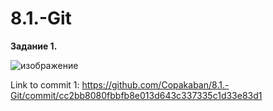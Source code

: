 # 8.1.-Git
**Задание 1.**  

![изображение][def]


[def]: https://user-images.githubusercontent.com/118304300/229773998-6483a318-f360-41c6-a068-747a9421d795.png

Link to commit 1: https://github.com/Copakaban/8.1.-Git/commit/cc2bb8080fbbfb8e013d643c337335c1d33e83d1
